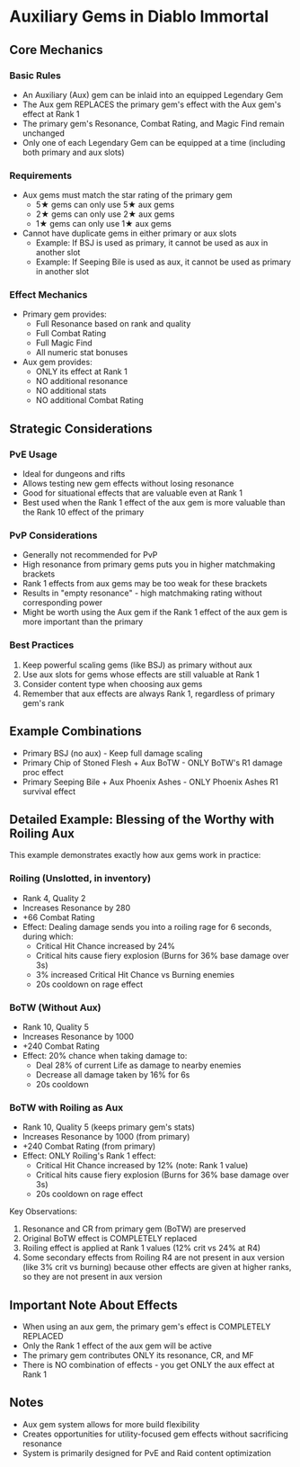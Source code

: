 # Auxiliary Gems in Diablo Immortal

## Core Mechanics

### Basic Rules
- An Auxiliary (Aux) gem can be inlaid into an equipped Legendary Gem
- The Aux gem REPLACES the primary gem's effect with the Aux gem's effect at Rank 1
- The primary gem's Resonance, Combat Rating, and Magic Find remain unchanged
- Only one of each Legendary Gem can be equipped at a time (including both primary and aux slots)

### Requirements
- Aux gems must match the star rating of the primary gem
  - 5★ gems can only use 5★ aux gems
  - 2★ gems can only use 2★ aux gems
  - 1★ gems can only use 1★ aux gems
- Cannot have duplicate gems in either primary or aux slots
  - Example: If BSJ is used as primary, it cannot be used as aux in another slot
  - Example: If Seeping Bile is used as aux, it cannot be used as primary in another slot

### Effect Mechanics
- Primary gem provides:
  - Full Resonance based on rank and quality
  - Full Combat Rating
  - Full Magic Find
  - All numeric stat bonuses
- Aux gem provides:
  - ONLY its effect at Rank 1
  - NO additional resonance
  - NO additional stats
  - NO additional Combat Rating

## Strategic Considerations

### PvE Usage
- Ideal for dungeons and rifts
- Allows testing new gem effects without losing resonance
- Good for situational effects that are valuable even at Rank 1
- Best used when the Rank 1 effect of the aux gem is more valuable than the Rank 10 effect of the primary

### PvP Considerations
- Generally not recommended for PvP
- High resonance from primary gems puts you in higher matchmaking brackets
- Rank 1 effects from aux gems may be too weak for these brackets
- Results in "empty resonance" - high matchmaking rating without corresponding power
- Might be worth using the Aux gem if the Rank 1 effect of the aux gem is more important than the primary

### Best Practices
1. Keep powerful scaling gems (like BSJ) as primary without aux
2. Use aux slots for gems whose effects are still valuable at Rank 1
3. Consider content type when choosing aux gems
4. Remember that aux effects are always Rank 1, regardless of primary gem's rank

## Example Combinations
- Primary BSJ (no aux) - Keep full damage scaling
- Primary Chip of Stoned Flesh + Aux BoTW - ONLY BoTW's R1 damage proc effect
- Primary Seeping Bile + Aux Phoenix Ashes - ONLY Phoenix Ashes R1 survival effect

## Detailed Example: Blessing of the Worthy with Roiling Aux

This example demonstrates exactly how aux gems work in practice:

### Roiling (Unslotted, in inventory)
- Rank 4, Quality 2
- Increases Resonance by 280
- +66 Combat Rating
- Effect: Dealing damage sends you into a roiling rage for 6 seconds, during which:
  - Critical Hit Chance increased by 24%
  - Critical hits cause fiery explosion (Burns for 36% base damage over 3s)
  - 3% increased Critical Hit Chance vs Burning enemies
  - 20s cooldown on rage effect

### BoTW (Without Aux)
- Rank 10, Quality 5
- Increases Resonance by 1000
- +240 Combat Rating
- Effect: 20% chance when taking damage to:
  - Deal 28% of current Life as damage to nearby enemies
  - Decrease all damage taken by 16% for 6s
  - 20s cooldown

### BoTW with Roiling as Aux
- Rank 10, Quality 5 (keeps primary gem's stats)
- Increases Resonance by 1000 (from primary)
- +240 Combat Rating (from primary)
- Effect: ONLY Roiling's Rank 1 effect:
  - Critical Hit Chance increased by 12% (note: Rank 1 value)
  - Critical hits cause fiery explosion (Burns for 36% base damage over 3s)
  - 20s cooldown on rage effect

Key Observations:
1. Resonance and CR from primary gem (BoTW) are preserved
2. Original BoTW effect is COMPLETELY replaced
3. Roiling effect is applied at Rank 1 values (12% crit vs 24% at R4)
4. Some secondary effects from Roiling R4 are not present in aux version (like 3% crit vs burning) because other effects are given at higher ranks, so they are not present in aux version

## Important Note About Effects
- When using an aux gem, the primary gem's effect is COMPLETELY REPLACED
- Only the Rank 1 effect of the aux gem will be active
- The primary gem contributes ONLY its resonance, CR, and MF
- There is NO combination of effects - you get ONLY the aux effect at Rank 1

## Notes
- Aux gem system allows for more build flexibility
- Creates opportunities for utility-focused gem effects without sacrificing resonance
- System is primarily designed for PvE and Raid content optimization
